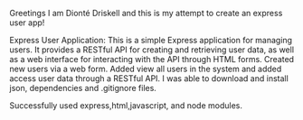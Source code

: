 Greetings I am Dionté Driskell and this is my attempt to create an express user app!

Express User Application:
This is a simple Express application for managing users. It provides a RESTful API for creating and retrieving user data, as well as a web interface for interacting with the API through HTML forms. Created new users via a web form. Added view all users in the system and added access user data through a RESTful API. I was able to download and install json, dependencies and .gitignore files.

Successfully used express,html,javascript, and node modules.